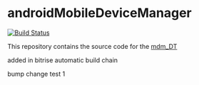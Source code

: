 # androidMobileDeviceManager
[![Build Status](https://www.bitrise.io/app/a78d6ffd540cb05a.svg?token=HuuzRVIaJ9IdPOjClBpBJw&branch=master)](https://www.bitrise.io/app/a78d6ffd540cb05a)

This repository contains the source code for the [mdm_DT](http://www.androidbootstrap.com/)

added in bitrise automatic build chain

bump change test 1


